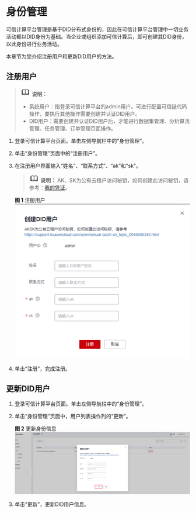 # 身份管理<a name="bcs_usermanual_0028"></a>

可信计算平台管理是基于DID分布式身份的，因此在可信计算平台管理中一切业务活动都以DID身份为基础。当企业或组织添加可信计算后，即可创建其DID身份，以此身份进行业务活动。

本章节为您介绍注册用户和更新DID用户的方法。

## 注册用户<a name="section49876437111"></a>

>![](public_sys-resources/icon-note.gif) **说明：** 
>-   系统用户：指登录可信计算平台的admin用户。可进行配置可信链代码操作，要执行其他操作需要创建并认证DID用户。
>-   DID用户：需要创建并认证DID用户后，才能进行数据集管理、分析算法管理、任务管理、订单管理页面操作。

1.  登录可信计算平台页面。单击左侧导航栏中的“身份管理”。
2.  单击“身份管理”页面中的“注册用户”。
3.  在注册用户界面输入“姓名”、“联系方式”、“ak”和“sk”。

    >![](public_sys-resources/icon-note.gif) **说明：** 
    >AK、SK为公有云租户访问秘钥，如何创建此访问秘钥，请参考：[我的凭证](https://support.huaweicloud.com/usermanual-ca/ca_01_0003.html)。

    **图 1**  注册用户<a name="fig172051328144020"></a>  
    ![](figures/注册用户.png "注册用户")

4.  单击“注册”，完成注册。

## 更新DID用户<a name="section11997912120"></a>

1.  登录可信计算平台页面。单击左侧导航栏中的“身份管理”。
2.  单击“身份管理”页面中，用户列表操作列的“更新”。

    **图 2**  更新身份信息<a name="fig811823125217"></a>  
    ![](figures/更新身份信息.png "更新身份信息")

3.  单击“更新”，更新DID用户信息。

